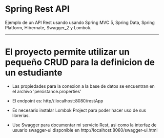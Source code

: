 # Spring Rest API

Ejemplo de un API Rest usando usando Spring MVC 5, Spring Data, Spring Platform, Hibernate, Swagger_2 y Lombok.

---

# El proyecto permite utilizar un pequeño CRUD para la definicion de un estudiante

- Las propiedades para la conexion a la base de datos se encuentran en el archivo 'persistance.properties'

- El endpoint es: http//:localhost:8080/restApp

- Es necesario instalar Lombok Project para poder hacer uso de sus librerias.

- Use Swagger para documentar mi servicio Rest, asi como la interfaz de usuario swagger-ui disponible en http://localhost:8080/swagger-ui.html
